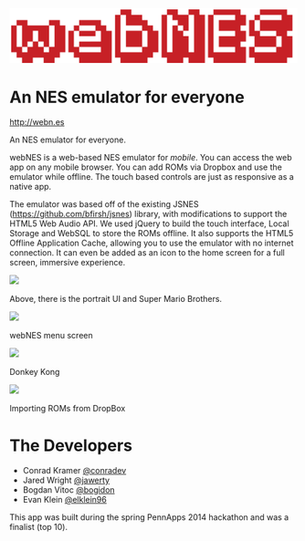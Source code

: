 ![](images/logo.png)

An NES emulator for everyone
=======


<http://webn.es>


An NES emulator for everyone.

webNES is a web-based NES emulator for *mobile*. You can access the web app on any mobile browser. You can add ROMs via Dropbox and use the emulator while offline. The touch based controls are just as responsive as a native app.

The emulator was based off of the existing JSNES (<https://github.com/bfirsh/jsnes>) library, with modifications to support the HTML5 Web Audio API. We used jQuery to build the touch interface, Local Storage and WebSQL to store the ROMs offline. It also supports the HTML5 Offline Application Cache, allowing you to use the emulator with no internet connection. It can even be added as an icon to the home screen for a full screen, immersive experience.

<img src="https://raw2.github.com/conradev/webn.es/master/images/s1.PNG" style="width: 200px;"/>

Above, there is the portrait UI and Super Mario Brothers. 

<img src="https://raw2.github.com/conradev/webn.es/master/images/s2.PNG" style="width: 200px;"/>

webNES menu screen

<img src="https://raw2.github.com/conradev/webn.es/master/images/s3.PNG" style="width: 200px;"/>

Donkey Kong

<img src="https://raw2.github.com/conradev/webn.es/master/images/s4.PNG" style="width: 200px;"/>

Importing ROMs from DropBox

The Developers
========
* Conrad Kramer [@conradev](https://github.com/conradev)
* Jared Wright [@jawerty](https://github.com/jawerty)
* Bogdan Vitoc [@bogidon](https://github.com/bogidon)
* Evan Klein [@elklein96](http://github.com/elklein96)

This app was built during the spring PennApps 2014 hackathon and was a finalist (top 10).